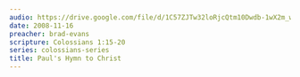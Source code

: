 ```yaml
---
audio: https://drive.google.com/file/d/1C57ZJTw32loRjcQtm10Dwdb-1wX2m_wZ/view
date: 2008-11-16
preacher: brad-evans
scripture: Colossians 1:15-20
series: colossians-series
title: Paul's Hymn to Christ
---
```

